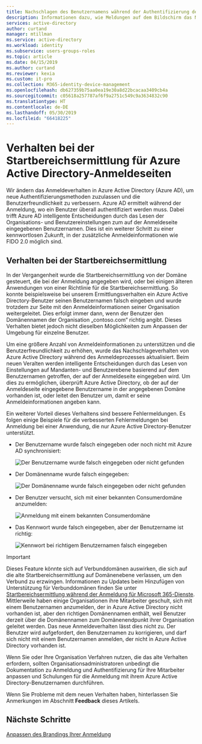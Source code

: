 ```yaml
---
title: Nachschlagen des Benutzernamens während der Authentifizierung der Anmeldedaten – Azure Active Directory | Microsoft-Dokumentation
description: Informationen dazu, wie Meldungen auf dem Bildschirm das Nachschlagen des Benutzernamens bei der Anmeldung widerspiegeln
services: active-directory
author: curtand
manager: mtillman
ms.service: active-directory
ms.workload: identity
ms.subservice: users-groups-roles
ms.topic: article
ms.date: 04/15/2019
ms.author: curtand
ms.reviewer: kexia
ms.custom: it-pro
ms.collection: M365-identity-device-management
ms.openlocfilehash: db627359b75aa0ea19e30a8d22bcacaa3409cb4a
ms.sourcegitcommit: c05618a257787af6f9a2751c549c9a3634832c90
ms.translationtype: HT
ms.contentlocale: de-DE
ms.lasthandoff: 05/30/2019
ms.locfileid: "66418225"
---
```

# <a name="home-realm-discovery-for-azure-active-directory-sign-in-pages"></a>Verhalten bei der Startbereichsermittlung für Azure Active Directory-Anmeldeseiten

Wir ändern das Anmeldeverhalten in Azure Active Directory (Azure AD), um neue Authentifizierungsmethoden zuzulassen und die Benutzerfreundlichkeit zu verbessern. Azure AD ermittelt während der Anmeldung, wo ein Benutzer überall authentifiziert werden muss. Dabei trifft Azure AD intelligente Entscheidungen durch das Lesen der Organisations- und Benutzereinstellungen zum auf der Anmeldeseite eingegebenen Benutzernamen. Dies ist ein weiterer Schritt zu einer kennwortlosen Zukunft, in der zusätzliche Anmeldeinformationen wie FIDO 2.0 möglich sind.

## <a name="home-realm-discovery-behavior"></a>Verhalten bei der Startbereichsermittlung

In der Vergangenheit wurde die Startbereichsermittlung von der Domäne gesteuert, die bei der Anmeldung angegeben wird, oder bei einigen älteren Anwendungen von einer Richtlinie für die Startbereichsermittlung. So konnte beispielsweise bei unserem Ermittlungsverhalten ein Azure Active Directory-Benutzer seinen Benutzernamen falsch eingeben und wurde trotzdem zur Seite mit den Anmeldeinformationen seiner Organisation weitergeleitet. Dies erfolgt immer dann, wenn der Benutzer den Domänennamen der Organisation „contoso.com“ richtig angibt. Dieses Verhalten bietet jedoch nicht dieselben Möglichkeiten zum Anpassen der Umgebung für einzelne Benutzer.

Um eine größere Anzahl von Anmeldeinformationen zu unterstützen und die Benutzerfreundlichkeit zu erhöhen, wurde das Nachschlageverhalten von Azure Active Directory während des Anmeldeprozesses aktualisiert. Beim neuen Veralten werden intelligente Entscheidungen durch das Lesen von Einstellungen auf Mandanten- und Benutzerebene basierend auf dem Benutzernamen getroffen, der auf der Anmeldeseite eingegeben wird. Um dies zu ermöglichen, überprüft Azure Active Directory, ob der auf der Anmeldeseite eingegebene Benutzername in der angegebenen Domäne vorhanden ist, oder leitet den Benutzer um, damit er seine Anmeldeinformationen angeben kann.

Ein weiterer Vorteil dieses Verhaltens sind bessere Fehlermeldungen. Es folgen einige Beispiele für die verbesserten Fehlermeldungen bei Anmeldung bei einer Anwendung, die nur Azure Active Directory-Benutzer unterstützt.

- Der Benutzername wurde falsch eingegeben oder noch nicht mit Azure AD synchronisiert:
  
    ![Der Benutzername wurde falsch eingegeben oder nicht gefunden](./media/signin-realm-discovery/typo-username.png)
  
- Der Domänenname wurde falsch eingegeben:
  
    ![Der Domänenname wurde falsch eingegeben oder nicht gefunden](./media/signin-realm-discovery/typo-domain.png)
  
- Der Benutzer versucht, sich mit einer bekannten Consumerdomäne anzumelden:
  
    ![Anmeldung mit einem bekannten Consumerdomäne](./media/signin-realm-discovery/consumer-domain.png)
  
- Das Kennwort wurde falsch eingegeben, aber der Benutzername ist richtig:  
  
    ![Kennwort bei richtigem Benutzernamen falsch eingegeben](./media/signin-realm-discovery/incorrect-password.png)
  
> [!IMPORTANT]
> Dieses Feature könnte sich auf Verbunddomänen auswirken, die sich auf die alte Startbereichsermittlung auf Domänenebene verlassen, um den Verbund zu erzwingen. Informationen zu Updates beim Hinzufügen von Unterstützung für Verbunddomänen finden Sie unter [Startbereichsermittlung während der Anmeldung für Microsoft 365-Dienste](https://azure.microsoft.com/updates/signin-hrd/). Mittlerweile haben einige Organisationen ihre Mitarbeiter geschult, sich mit einem Benutzernamen anzumelden, der in Azure Active Directory nicht vorhanden ist, aber den richtigen Domänennamen enthält, weil Benutzer derzeit über die Domänennamen zum Domänenendpunkt ihrer Organisation geleitet werden. Das neue Anmeldeverhalten lässt dies nicht zu. Der Benutzer wird aufgefordert, den Benutzernamen zu korrigieren, und darf sich nicht mit einem Benutzernamen anmelden, der nicht in Azure Active Directory vorhanden ist.
>
> Wenn Sie oder Ihre Organisation Verfahren nutzen, die das alte Verhalten erfordern, sollten Organisationsadministratoren unbedingt die Dokumentation zu Anmeldung und Authentifizierung für Ihre Mitarbeiter anpassen und Schulungen für die Anmeldung mit ihrem Azure Active Directory-Benutzernamen durchführen.
  
Wenn Sie Probleme mit dem neuen Verhalten haben, hinterlassen Sie Anmerkungen im Abschnitt **Feedback** dieses Artikels.  

## <a name="next-steps"></a>Nächste Schritte

[Anpassen des Brandings Ihrer Anmeldung](../fundamentals/add-custom-domain.md)
